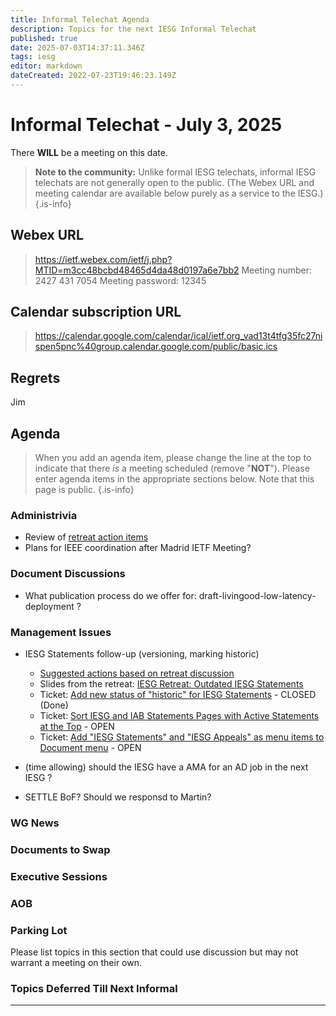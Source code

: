 ```yaml
---
title: Informal Telechat Agenda
description: Topics for the next IESG Informal Telechat
published: true
date: 2025-07-03T14:37:11.346Z
tags: iesg
editor: markdown
dateCreated: 2022-07-23T19:46:23.149Z
---
```


# Informal Telechat - July 3, 2025

There **WILL** be a meeting on this date.

> **Note to the community:** Unlike formal IESG telechats, informal IESG telechats are not generally open to the public. (The Webex URL and meeting calendar are available below purely as a service to the IESG.)
{.is-info}

## Webex URL

> https://ietf.webex.com/ietf/j.php?MTID=m3cc48bcbd48465d4da48d0197a6e7bb2
Meeting number: 2427 431 7054
Meeting password: 12345 


## Calendar subscription URL

> https://calendar.google.com/calendar/ical/ietf.org_vad13t4tfg35fc27nispen5pnc%40group.calendar.google.com/public/basic.ics


## Regrets
Jim


## Agenda

> When you add an agenda item, please change the line at the top to indicate that there *is* a meeting scheduled (remove "**NOT**"). Please enter agenda items in the appropriate sections below.
Note that this page is public.
{.is-info}


### Administrivia

- Review of [retreat action items](https://docs.google.com/document/d/1h3skaePGSlYwDinzLu0xsXEkE47dsrBjzTpAKPo4vkw/edit?usp=sharing)
- Plans for IEEE coordination after Madrid IETF Meeting?

### Document Discussions

 * What publication process do we offer for:  draft-livingood-low-latency-deployment ?

### Management Issues

- IESG Statements follow-up (versioning, marking historic)
  - [Suggested actions based on retreat discussion](https://docs.google.com/document/d/1rpdDxyLDyZ65QbvQ77qVHz_WyNbbF8XeCSuP0mMeWYA/edit?usp=sharing)
  - Slides from the retreat: [IESG Retreat: Outdated IESG Statements](https://drive.google.com/file/d/1sWAitjTsX4it8AraQ5YdVw_dlTb5G6BE/view)
  - Ticket: [Add new status of "historic" for IESG Statements](https://github.com/ietf-tools/datatracker/issues/9022) - CLOSED (Done)
  - Ticket: [Sort IESG and IAB Statements Pages with Active Statements at the Top](https://github.com/ietf-tools/datatracker/issues/9058) - OPEN
  - Ticket: [Add "IESG Statements" and "IESG Appeals" as menu items to Document menu](https://github.com/ietf-tools/datatracker/issues/9020) - OPEN

- (time allowing) should the IESG have a AMA for an AD job in the next IESG ?
- SETTLE BoF? Should we responsd to Martin?

### WG News 

### Documents to Swap 

### Executive Sessions



### AOB


### Parking Lot
Please list topics in this section that could use discussion but may not warrant a meeting on their own. 



### Topics Deferred Till Next Informal 

-------


